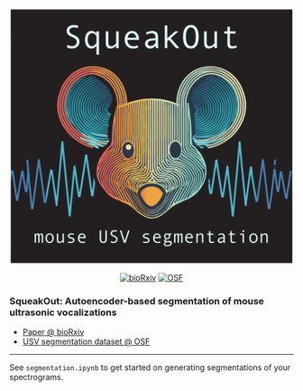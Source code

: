 <div align="center">
  
  <img src="squeakout.png " width="500">

  [![bioRxiv](https://img.shields.io/badge/bioRxiv%20DOI-10.1101/2024.04.19.590368-blue?style=flat-square&color=%23cf222e)](https://doi.org/10.1101/2024.04.19.590368)
  [![OSF](https://img.shields.io/badge/DATASET%20DOI-10.17605/OSF.IO/F9SBT-blue?style=flat-square)](https://osf.io/f9sbt/)
  
  
</div>

### SqueakOut: Autoencoder-based segmentation of mouse ultrasonic vocalizations

- [Paper @ bioRxiv](https://www.biorxiv.org/content/10.1101/2024.04.19.590368)
- [USV segmentation dataset @ OSF](https://osf.io/f9sbt/)

---

See `segmentation.ipynb` to get started on generating segmentations of your spectrograms.
